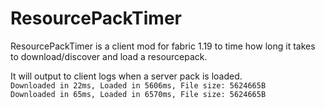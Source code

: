 # ResourcePackTimer
ResourcePackTimer is a client mod for fabric 1.19 to time how long it takes to download/discover and load a resourcepack.

It will output to client logs when a server pack is loaded.<br>
`Downloaded in 22ms, Loaded in 5606ms, File size: 5624665B`<br>
`Downloaded in 65ms, Loaded in 6570ms, File size: 5624665B`